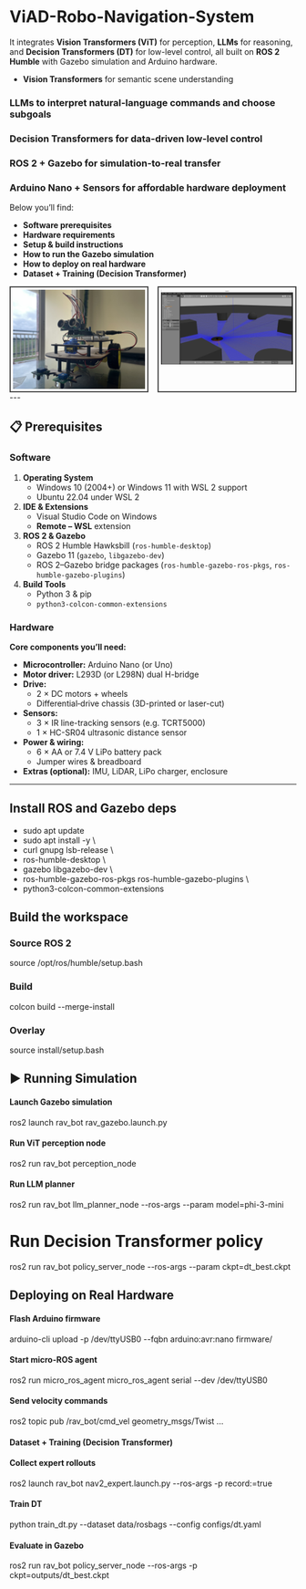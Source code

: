 # ViAD-Robo-Navigation-System

It integrates **Vision Transformers (ViT)** for perception, **LLMs** for reasoning, and **Decision Transformers (DT)** for low-level control, all built on **ROS 2 Humble** with Gazebo simulation and Arduino hardware. 
- **Vision Transformers** for semantic scene understanding  
 ### **LLMs** to interpret natural-language commands and choose subgoals  
### **Decision Transformers** for data-driven low-level control  
### **ROS 2 + Gazebo** for simulation-to-real transfer  
### **Arduino Nano + Sensors** for affordable hardware deployment
Below you’ll find:

- **Software prerequisites**  
- **Hardware requirements**
- **Setup & build instructions**  
- **How to run the Gazebo simulation**  
- **How to deploy on real hardware**  
- **Dataset + Training (Decision Transformer)**  
<div style="display: flex; justify-content: center; gap: 16px;">
  <div style="border: 2px solid #444; padding: 4px;">
    <img src="img/Hardware_.jpg" alt="First diagram" style="display: block; max-width: 100%; height: auto;">
  </div>
  <div style="border: 2px solid #444; padding: 4px;">
    <img src="img/gazebo.png" alt="Second diagram" style="display: block; max-width: 100%; height: auto;">
  </div>
</div>
---

## 📋 Prerequisites

### Software

1. **Operating System**  
   - Windows 10 (2004+) or Windows 11 with WSL 2 support  
   - Ubuntu 22.04 under WSL 2  
2. **IDE & Extensions**  
   - Visual Studio Code on Windows  
   - **Remote – WSL** extension  
3. **ROS 2 & Gazebo**  
   - ROS 2 Humble Hawksbill (`ros-humble-desktop`)  
   - Gazebo 11 (`gazebo`, `libgazebo-dev`)  
   - ROS 2–Gazebo bridge packages (`ros-humble-gazebo-ros-pkgs`, `ros-humble-gazebo-plugins`)  
4. **Build Tools**  
   - Python 3 & pip  
   - `python3-colcon-common-extensions`  

### Hardware
 
**Core components you’ll need:**

- **Microcontroller:** Arduino Nano (or Uno)  
- **Motor driver:** L293D (or L298N) dual H-bridge  
- **Drive:**  
  - 2 × DC motors + wheels  
  - Differential‐drive chassis (3D-printed or laser-cut)  
- **Sensors:**  
  - 3 × IR line-tracking sensors (e.g. TCRT5000)  
  - 1 × HC-SR04 ultrasonic distance sensor  
- **Power & wiring:**  
  - 6 × AA or 7.4 V LiPo battery pack  
  - Jumper wires & breadboard  
- **Extras (optional):** IMU, LiDAR, LiPo charger, enclosure  

---

## Install ROS and Gazebo deps
- sudo apt update
- sudo apt install -y \
- curl gnupg lsb-release \
- ros-humble-desktop \
- gazebo libgazebo-dev \
- ros-humble-gazebo-ros-pkgs ros-humble-gazebo-plugins \
- python3-colcon-common-extensions

## Build the workspace
### Source ROS 2
source /opt/ros/humble/setup.bash

### Build
colcon build --merge-install

### Overlay
source install/setup.bash

## ▶️ Running Simulation
#### Launch Gazebo simulation
ros2 launch rav_bot rav_gazebo.launch.py

#### Run ViT perception node
ros2 run rav_bot perception_node

#### Run LLM planner
ros2 run rav_bot llm_planner_node --ros-args --param model=phi-3-mini

# Run Decision Transformer policy
ros2 run rav_bot policy_server_node --ros-args --param ckpt=dt_best.ckpt


##  Deploying on Real Hardware
#### Flash Arduino firmware
arduino-cli upload -p /dev/ttyUSB0 --fqbn arduino:avr:nano firmware/

#### Start micro-ROS agent
ros2 run micro_ros_agent micro_ros_agent serial --dev /dev/ttyUSB0

#### Send velocity commands
ros2 topic pub /rav_bot/cmd_vel geometry_msgs/Twist ...


#### Dataset + Training (Decision Transformer)
#### Collect expert rollouts
ros2 launch rav_bot nav2_expert.launch.py --ros-args -p record:=true

#### Train DT
python train_dt.py --dataset data/rosbags --config configs/dt.yaml

#### Evaluate in Gazebo
ros2 run rav_bot policy_server_node --ros-args -p ckpt=outputs/dt_best.ckpt

